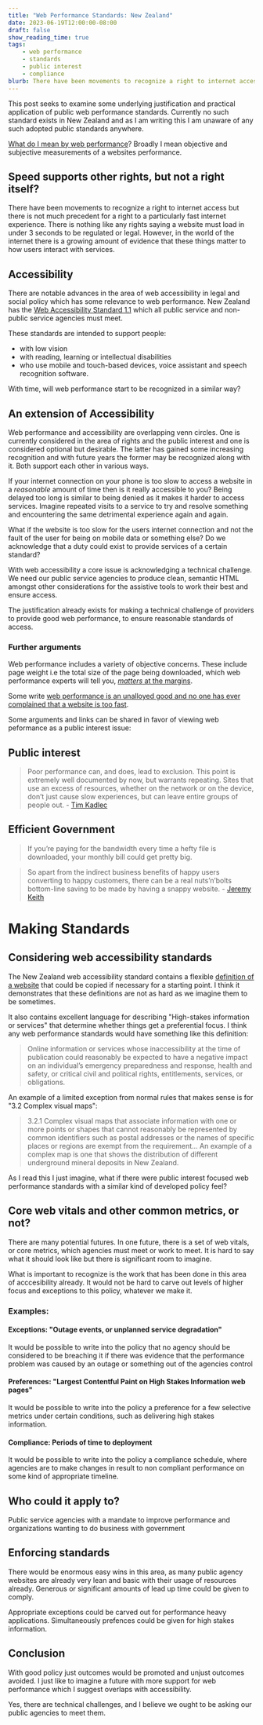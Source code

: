 ```yaml
---
title: "Web Performance Standards: New Zealand"
date: 2023-06-19T12:00:00-08:00
draft: false
show_reading_time: true
tags: 
    - web performance
    - standards
    - public interest
    - compliance
blurb: There have been movements to recognize a right to internet access but there is not much precedent for a right to a particularly fast internet experience.
---
```


This post seeks to examine some underlying justification and practical application of public web performance standards. Currently no such standard exists in New Zealand and as I am writing this I am unaware of any such adopted public standards anywhere.

[What do I mean by web performance](https://developer.mozilla.org/en-US/docs/Learn/Performance/What_is_web_performance)? Broadly I mean objective and subjective measurements of a websites performance. 

## Speed supports other rights, but not a right itself?

There have been movements to recognize a right to internet access but there is not much precedent for a right to a particularly fast internet experience. There is nothing like any rights saying a website must load in under 3 seconds to be regulated or legal. However, in the world of the internet there is a growing amount of evidence that these things matter to how users interact with services. 

## Accessibility

There are notable advances in the area of web accessibility in legal and social policy which has some relevance to web performance. New Zealand has the [Web Accessibility Standard 1.1](https://www.digital.govt.nz/standards-and-guidance/nz-government-web-standards/web-accessibility-standard-1-1/) which all public service and non-public service agencies must meet.

These standards are intended to support people:

* with low vision
* with reading, learning or intellectual disabilities
* who use mobile and touch-based devices, voice assistant and speech recognition software.

With time, will web performance start to be recognized in a similar way?

## An extension of Accessibility

Web performance and accessibility are overlapping venn circles. One is currently considered in the area of rights and the public interest and one is considered optional but desirable. The latter has gained some increasing recognition and with future years the former may be recognized along with it. Both support each other in various ways. 

If your internet connection on your phone is too slow to access a website in a _reasonable_ amount of time then is it really accessible to you? Being delayed too long is similar to being denied as it makes it harder to access services. Imagine repeated visits to a service to try and resolve something and encountering the same detrimental experience again and again. 

What if the website is too slow for the users internet connection and not the fault of the user for being on mobile data or something else? Do we acknowledge that a duty could exist to provide services of a certain standard?

With web accessibility a core issue is acknowledging a technical challenge. We need our public service agencies to produce clean, semantic HTML amongst other considerations for the assistive tools to work their best and ensure access.

The justification already exists for making a technical challenge of providers to provide good web performance, to ensure reasonable standards of access.

### Further arguments

Web performance includes a variety of objective concerns. These include page weight i.e the total size of the page being downloaded, which web performance experts will tell you, [*matters* at the margins](https://timkadlec.com/remembers/2019-01-09-the-ethics-of-performance/). 

Some write [web performance is an unalloyed good and no one has ever complained that a website is too fast](https://clearleft.com/thinking/the-intersectionality-of-web-performance).

Some arguments and links can be shared in favor of viewing web peformance as a public interest issue: 

## Public interest

>Poor performance can, and does, lead to exclusion. This point is extremely well documented by now, but warrants repeating. Sites that use an excess of resources, whether on the network or on the device, don’t just cause slow experiences, but can leave entire groups of people out. - [Tim Kadlec](https://timkadlec.com/remembers/2019-01-09-the-ethics-of-performance/)


## Efficient Government

> If you’re paying for the bandwidth every time a hefty file is downloaded, your monthly bill could get pretty big.

> So apart from the indirect business benefits of happy users converting to happy customers, there can be a real nuts’n’bolts bottom-line saving to be made by having a snappy website. - [Jeremy Keith](https://clearleft.com/thinking/the-intersectionality-of-web-performance)

# Making Standards

## Considering web accessibility standards

The New Zealand web accessibility standard contains a flexible [definition of a website](https://www.digital.govt.nz/standards-and-guidance/nz-government-web-standards/web-accessibility-standard-1-1/#:~:text=before%20doing%20so.-,Website,-A%20coherent%20collection) that could be copied if necessary for a starting point. I think it demonstrates that these definitions are not as hard as we imagine them to be sometimes. 

It also contains excellent language for describing "High-stakes information or services" that determine whether things get a preferential focus. I think any web performance standards would have something like this definition: 

> Online information or services whose inaccessibility at the time of publication could reasonably be expected to have a negative impact on an individual’s emergency preparedness and response, health and safety, or critical civil and political rights, entitlements, services, or obligations.

An example of a limited exception from normal rules that makes sense is for "3.2 Complex visual maps":

> 3.2.1 Complex visual maps that associate information with one or more points or shapes that cannot reasonably be represented by common identifiers such as postal addresses or the names of specific places or regions are exempt from the requirement... An example of a complex map is one that shows the distribution of different underground mineral deposits in New Zealand.

As I read this I just imagine, what if there were public interest focused web performance standards with a similar kind of developed policy feel?

## Core web vitals and other common metrics, or not?

There are many potential futures. In one future, there is a set of web vitals, or core metrics, which agencies must meet or work to meet. It is hard to say what it should look like but there is significant room to imagine.

What is important to recognize is the work that has been done in this area of acccesibility already. It would not be hard to carve out levels of higher focus and exceptions to this policy, whatever we make it.

### Examples:

#### Exceptions: "Outage events, or unplanned service degradation"

It would be possible to write into the policy that no agency should be considered to be breaching it if there was evidence that the performance problem was caused by an outage or something out of the agencies control

#### Preferences: "Largest Contentful Paint on High Stakes Information web pages"

It would be possible to write into the policy a preference for a few selective metrics under certain conditions, such as delivering high stakes information.

#### Compliance: Periods of time to deployment

It would be possible to write into the policy a compliance schedule, where agencies are to make changes in result to non compliant performance on some kind of appropriate timeline.

## Who could it apply to?

Public service agencies with a mandate to improve performance and organizations wanting to do business with government

## Enforcing standards

There would be enormous easy wins in this area, as many public agency websites are already very lean and basic with their usage of resources already. Generous or significant amounts of lead up time could be given to comply.

Appropriate exceptions could be carved out for performance heavy applications. Simultaneously prefences could be given for high stakes information. 

## Conclusion

With good policy just outcomes would be promoted and unjust outcomes avoided. I just like to imagine a future with more support for web performance which I suggest overlaps with accessibility. 

Yes, there are technical challenges, and I believe we ought to be asking our public agencies to meet them. 
